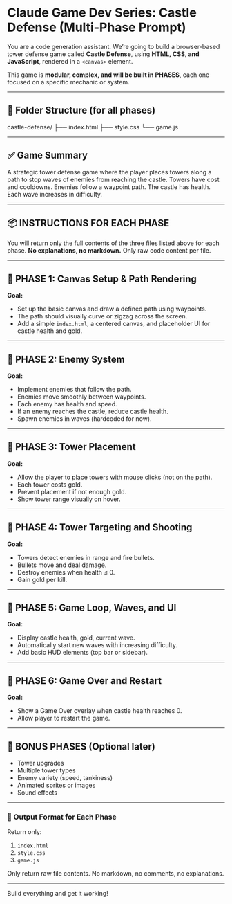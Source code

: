 # Claude Game Dev Series: Castle Defense (Multi-Phase Prompt)

You are a code generation assistant. We’re going to build a browser-based tower defense game called **Castle Defense**, using **HTML, CSS, and JavaScript**, rendered in a `<canvas>` element.

This game is **modular, complex, and will be built in PHASES**, each one focused on a specific mechanic or system.

---

## 📁 Folder Structure (for all phases)
castle-defense/
├── index.html
├── style.css
└── game.js

---

## ✅ Game Summary
A strategic tower defense game where the player places towers along a path to stop waves of enemies from reaching the castle. Towers have cost and cooldowns. Enemies follow a waypoint path. The castle has health. Each wave increases in difficulty.

---

## 📦 INSTRUCTIONS FOR EACH PHASE
You will return only the full contents of the three files listed above for each phase. **No explanations, no markdown.** Only raw code content per file.

---

## 🔷 PHASE 1: Canvas Setup & Path Rendering
**Goal:**
- Set up the basic canvas and draw a defined path using waypoints.
- The path should visually curve or zigzag across the screen.
- Add a simple `index.html`, a centered canvas, and placeholder UI for castle health and gold.

---

## 🔷 PHASE 2: Enemy System
**Goal:**
- Implement enemies that follow the path.
- Enemies move smoothly between waypoints.
- Each enemy has health and speed.
- If an enemy reaches the castle, reduce castle health.
- Spawn enemies in waves (hardcoded for now).

---

## 🔷 PHASE 3: Tower Placement
**Goal:**
- Allow the player to place towers with mouse clicks (not on the path).
- Each tower costs gold.
- Prevent placement if not enough gold.
- Show tower range visually on hover.

---

## 🔷 PHASE 4: Tower Targeting and Shooting
**Goal:**
- Towers detect enemies in range and fire bullets.
- Bullets move and deal damage.
- Destroy enemies when health ≤ 0.
- Gain gold per kill.

---

## 🔷 PHASE 5: Game Loop, Waves, and UI
**Goal:**
- Display castle health, gold, current wave.
- Automatically start new waves with increasing difficulty.
- Add basic HUD elements (top bar or sidebar).

---

## 🔷 PHASE 6: Game Over and Restart
**Goal:**
- Show a Game Over overlay when castle health reaches 0.
- Allow player to restart the game.

---

## 🔷 BONUS PHASES (Optional later)
- Tower upgrades
- Multiple tower types
- Enemy variety (speed, tankiness)
- Animated sprites or images
- Sound effects

---

### 📌 Output Format for Each Phase
Return only:
1. `index.html`
2. `style.css`
3. `game.js`

Only return raw file contents. No markdown, no comments, no explanations.

---

Build everything and get it working!